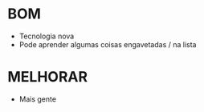 # BOM
- Tecnologia nova
- Pode aprender algumas coisas engavetadas / na lista

# MELHORAR
- Mais gente